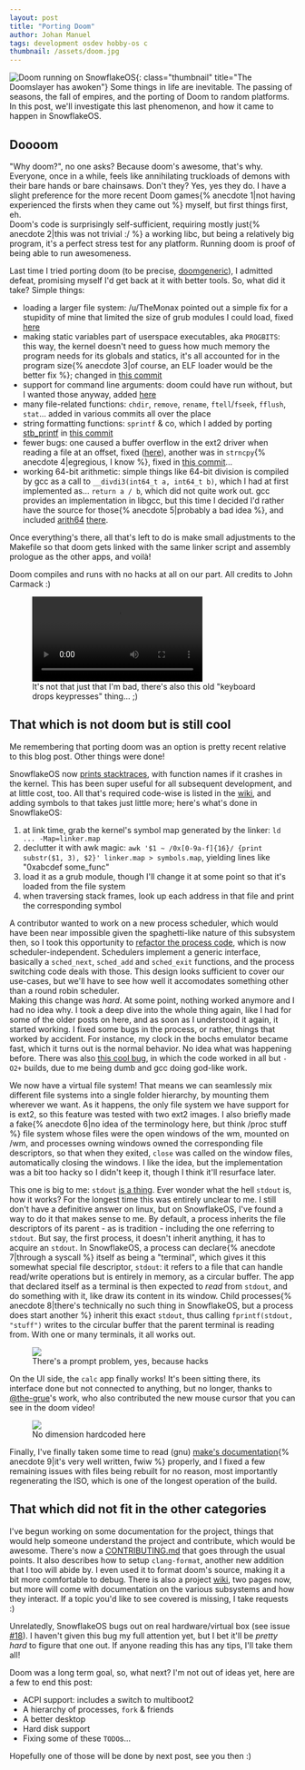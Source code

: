 ```yaml
---
layout: post
title: "Porting Doom"
author: Johan Manuel
tags: development osdev hobby-os c
thumbnail: /assets/doom.jpg
---
```


![Doom running on SnowflakeOS](/assets/doom.jpg){: class="thumbnail" title="The Doomslayer has awoken"}
Some things in life are inevitable. The passing of seasons, the fall of empires, and the porting of Doom to random platforms. In this post, we'll investigate this last phenomenon, and how it came to happen in SnowflakeOS.

## Doooom

"Why doom?", no one asks? Because doom's awesome, that's why. Everyone, once in a while, feels like annihilating truckloads of demons with their bare hands or bare chainsaws. Don't they? Yes, yes they do. I have a slight preference for the more recent Doom games{% anecdote 1|not having experienced the firsts when they came out %} myself, but first things first, eh.  
Doom's code is surprisingly self-sufficient, requiring mostly just{% anecdote 2|this was not trivial :/ %} a working libc, but being a relatively big program, it's a perfect stress test for any platform. Running doom is proof of being able to run awesomeness.

Last time I tried porting doom (to be precise, [doomgeneric][dg]), I admitted defeat, promising myself I'd get back at it with better tools. So, what did it take? Simple things:
+ loading a larger file system: /u/TheMonax pointed out a simple fix for a stupidity of mine that limited the size of grub modules I could load, fixed [here](https://github.com/29jm/SnowflakeOS/commit/7d9494271329675e5f13a378012c58b301199cbd)
+ making static variables part of userspace executables, aka `PROGBITS`: this way, the kernel doesn't need to guess how much memory the program needs for its globals and statics, it's all accounted for in the program size{% anecdote 3|of course, an ELF loader would be the better fix %}; changed in [this commit](https://github.com/29jm/SnowflakeOS/commit/889b92c82311bb996428a2a6a5ef078d7b31953e)
+ support for command line arguments: doom could have run without, but I wanted those anyway, added [here](https://github.com/29jm/SnowflakeOS/commit/88ecc9ad0d5f865b07472ad3bd12f8f6665edab9)
+ many file-related functions: `chdir`, `remove`, `rename`, `ftell`/`fseek`, `fflush`, `stat`... added in various commits all over the place
+ string formatting functions: `sprintf` & co, which I added by porting [stb_printf][stb] in [this commit](https://github.com/29jm/SnowflakeOS/commit/3b55ee5bd97c606feb61457edd9bc0cdba67cc61)
+ fewer bugs: one caused a buffer overflow in the ext2 driver when reading a file at an offset, fixed ([here](https://github.com/29jm/SnowflakeOS/commit/aa3ca5024a965d7195eba1203d04a2e1877cfb37)), another was in `strncpy`{% anecdote 4|egregious, I know %}, fixed in [this commit](https://github.com/29jm/SnowflakeOS/commit/ad444d3dec854d737e44df26ab18fb5edd7a955a)...
+ working 64-bit arithmetic: simple things like 64-bit division is compiled by gcc as a call to `__divdi3(int64_t a, int64_t b)`, which I had at first implemented as... `return a / b`, which did not quite work out. gcc provides an implementation in libgcc, but this time I decided I'd rather have the source for those{% anecdote 5|probably a bad idea %}, and included [arith64][arith64] [there](https://github.com/29jm/SnowflakeOS/commit/92e21abe8246b15ab6d33a4d2f996032a6b5696e).

Once everything's there, all that's left to do is make small adjustments to the Makefile so that doom gets linked with the same linker script and assembly prologue as the other apps, and voilà!

Doom compiles and runs with no hacks at all on our part. All credits to John Carmack :)

<figure>
    <video controls>
    <source src="/assets/doom.mp4" type="video/mp4">
    </video> 
    <figcaption>It's not that just that I'm bad, there's also this old "keyboard drops keypresses" thing... ;)</figcaption>
</figure>

## That which is not doom but is still cool

Me remembering that porting doom was an option is pretty recent relative to this blog post. Other things were done!

SnowflakeOS now [prints stacktraces](https://github.com/29jm/SnowflakeOS/commit/b9510a491fbd88fa86445308884dfe52cb57a427), with function names if it crashes in the kernel. This has been super useful for all subsequent development, and at little cost, too. All that's required code-wise is listed in the [wiki][stacktrace], and adding symbols to that takes just little more; here's what's done in SnowflakeOS:
1. at link time, grab the kernel's symbol map generated by the linker: `ld ... -Map=linker.map`
2. declutter it with awk magic: `awk '$1 ~ /0x[0-9a-f]{16}/ {print substr($1, 3), $2}' linker.map > symbols.map`, yielding lines like "0xabcdef some_func"
3. load it as a grub module, though I'll change it at some point so that it's loaded from the file system
4. when traversing stack frames, look up each address in that file and print the corresponding symbol

A contributor wanted to work on a new process scheduler, which would have been near impossible given the spaghetti-like nature of this subsystem then, so I took this opportunity to [refactor the process code](https://github.com/29jm/SnowflakeOS/commit/da2cd0987b54b38ef61a03e210a6e79eed5cac06), which is now scheduler-independent. Schedulers implement a generic interface, basically a `sched_next`, `sched_add` and `sched_exit` functions, and the process switching code deals with those. This design looks sufficient to cover our use-cases, but we'll have to see how well it accomodates something other than a round robin scheduler.  
Making this change was _hard_. At some point, nothing worked anymore and I had no idea why. I took a deep dive into the whole thing again, like I had for some of the older posts on here, and as soon as I understood it again, it started working. I fixed some bugs in the process, or rather, things that worked by accident. For instance, my clock in the bochs emulator became fast, which it turns out is the normal behavior. No idea what was happening before. There was also [this cool bug](https://github.com/29jm/SnowflakeOS/commit/b1b4dd4c79c21d86e037e5d34e57dff393e9f47c), in which the code worked in all but `-O2+` builds, due to me being dumb and gcc doing god-like work.

We now have a virtual file system! That means we can seamlessly mix different file systems into a single folder hierarchy, by mounting them wherever we want. As it happens, the only file system we have support for is ext2, so this feature was tested with two ext2 images. I also briefly made a fake{% anecdote 6|no idea of the terminology here, but think /proc stuff %} file system whose files were the open windows of the wm, mounted on /wm, and processes owning windows owned the corresponding file descriptors, so that when they exited, `close` was called on the window files, automatically closing the windows. I like the idea, but the implementation was a bit too hacky so I didn't keep it, though I think it'll resurface later.

This one is big to me: `stdout` [is a thing](https://github.com/29jm/SnowflakeOS/commit/f426ba00fc5905b0c91e28b8edfaef6c78f52cfd). Ever wonder what the hell `stdout` is, how it works? For the longest time this was entirely unclear to me. I still don't have a definitive answer on linux, but on SnowflakeOS, I've found a way to do it that makes sense to me. By default, a process inherits the file descriptors of its parent - as is tradition - including the one referring to `stdout`. But say, the first process, it doesn't inherit anything, it has to acquire an `stdout`. In SnowflakeOS, a process can declare{% anecdote 7|through a syscall %} itself as being a "terminal", which gives it this somewhat special file descriptor, `stdout`: it refers to a file that can handle read/write operations but is entirely in memory, as a circular buffer. The app that declared itself as a terminal is then expected to *read* from `stdout`, and do something with it, like draw its content in its window. Child processes{% anecdote 8|there's technically no such thing in SnowflakeOS, but a process does start another %} inherit this exact `stdout`, thus calling `fprintf(stdout, "stuff")` writes to the circular buffer that the parent terminal is reading from. With one or many terminals, it all works out.
<figure>
    <img src="/assets/cat.jpg">
    <figcaption>There's a prompt problem, yes, because hacks</figcaption>
</figure>

On the UI side, the `calc` app finally works! It's been sitting there, its interface done but not connected to anything, but no longer, thanks to [@the-grue][the-grue]'s work, who also contributed the new mouse cursor that you can see in the doom video! 
<figure>
    <img src="/assets/calc.jpg">
    <figcaption>No dimension hardcoded here</figcaption>
</figure>

Finally, I've finally taken some time to read (gnu) [make's documentation][make]{% anecdote 9|it's very well written, fwiw %} properly, and I fixed a few remaining issues with files being rebuilt for no reason, most importantly regenerating the ISO, which is one of the longest operation of the build.

## That which did not fit in the other categories

I've begun working on some documentation for the project, things that would help someone understand the project and contribute, which would be awesome. There's now a [CONTRIBUTING.md][contributing] that goes through the usual points. It also describes how to setup `clang-format`, another new addition that I too will abide by. I even used it to format doom's source, making it a bit more comfortable to debug. There is also a project [wiki][wiki], two pages now, but more will come with documentation on the various subsystems and how they interact. If a topic you'd like to see covered is missing, I take requests :)

Unrelatedly, SnowflakeOS bugs out on real hardware/virtual box (see issue [#18][issue-crash]). I haven't given this bug my full attention yet, but I bet it'll be *pretty hard* to figure that one out. If anyone reading this has any tips, I'll take them all!

Doom was a long term goal, so, what next? I'm not out of ideas yet, here are a few to end this post:
+ ACPI support: includes a switch to multiboot2
+ A hierarchy of processes, `fork` & friends
+ A better desktop
+ Hard disk support
+ Fixing some of these `TODO`s...

Hopefully one of those will be done by next post, see you then :)

[arith64]: https://github.com/glitchub/arith64
[stb]: https://github.com/nothings/stb/blob/master/stb_sprintf.h
[stacktrace]: https://wiki.osdev.org/Stack_Trace
[the-grue]: https://github.com/the-grue
[wiki]: https://github.com/29jm/SnowflakeOS/wiki
[contributing]: https://github.com/29jm/SnowflakeOS/blob/master/CONTRIBUTING.md
[issue-crash]:https://github.com/29jm/SnowflakeOS/issues/18
[dg]: https://github.com/ozkl/doomgeneric
[make]: https://www.gnu.org/software/make/manual/make.html